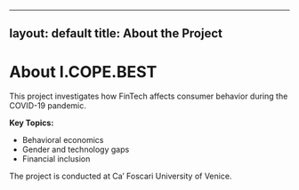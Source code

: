 
---
layout: default
title: About the Project
---

# About I.COPE.BEST

This project investigates how FinTech affects consumer behavior during the COVID-19 pandemic.

**Key Topics:**
- Behavioral economics
- Gender and technology gaps
- Financial inclusion

The project is conducted at Ca’ Foscari University of Venice.
